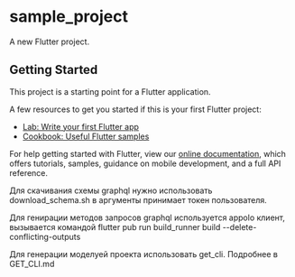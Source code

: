 # sample_project

A new Flutter project.

## Getting Started

This project is a starting point for a Flutter application.

A few resources to get you started if this is your first Flutter project:

- [Lab: Write your first Flutter app](https://flutter.dev/docs/get-started/codelab)
- [Cookbook: Useful Flutter samples](https://flutter.dev/docs/cookbook)

For help getting started with Flutter, view our
[online documentation](https://flutter.dev/docs), which offers tutorials,
samples, guidance on mobile development, and a full API reference.


Для скачивания схемы graphql нужно использовать download_schema.sh в аргументы принимает токен пользователя.

Для генирации методов запросов graphql используется appolo клиент, вызывается командой flutter pub run build_runner build --delete-conflicting-outputs

Для генерации моделуей проекта использовать get_cli. Подробнее в GET_CLI.md
